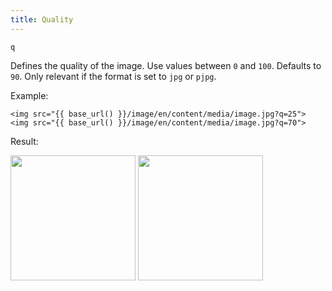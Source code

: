 ```yaml
---
title: Quality
---
```


`q`

Defines the quality of the image. Use values between `0` and `100`. Defaults to `90`. Only relevant if the format is set to `jpg` or `pjpg`.

Example:

```twig
<img src="{{ base_url() }}/image/en/content/media/image.jpg?q=25">
<img src="{{ base_url() }}/image/en/content/media/image.jpg?q=70">
```

Result:

<img width="200" class="inline" src="[base_url]/image/en/content/media/image.jpg?q=25&w=200&dpr=2" />
<img width="200" class="inline" src="[base_url]/image/en/content/media/image.jpg?q=70&w=200&dpr=2" />

